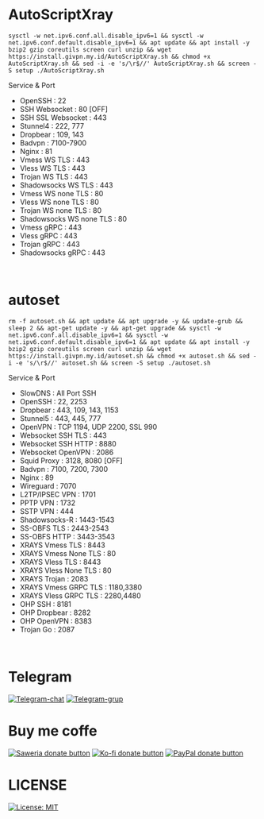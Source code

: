 
# AutoScriptXray
```
sysctl -w net.ipv6.conf.all.disable_ipv6=1 && sysctl -w net.ipv6.conf.default.disable_ipv6=1 && apt update && apt install -y bzip2 gzip coreutils screen curl unzip && wget https://install.givpn.my.id/AutoScriptXray.sh && chmod +x AutoScriptXray.sh && sed -i -e 's/\r$//' AutoScriptXray.sh && screen -S setup ./AutoScriptXray.sh
```
Service & Port
<br>
- OpenSSH                  : 22<br>
- SSH Websocket            : 80 [OFF]<br>
- SSH SSL Websocket        : 443<br>
- Stunnel4                 : 222, 777<br>
- Dropbear                 : 109, 143<br>
- Badvpn                   : 7100-7900<br>
- Nginx                    : 81<br>
- Vmess WS TLS             : 443<br>
- Vless WS TLS             : 443<br>
- Trojan WS TLS            : 443<br>
- Shadowsocks WS TLS       : 443<br>
- Vmess WS none TLS        : 80<br>
- Vless WS none TLS        : 80<br>
- Trojan WS none TLS       : 80<br>
- Shadowsocks WS none TLS  : 80<br>
- Vmess gRPC               : 443<br>
- Vless gRPC               : 443<br>
- Trojan gRPC              : 443<br>
- Shadowsocks gRPC         : 443<br>
<br>

# autoset
```
rm -f autoset.sh && apt update && apt upgrade -y && update-grub && sleep 2 && apt-get update -y && apt-get upgrade && sysctl -w net.ipv6.conf.all.disable_ipv6=1 && sysctl -w net.ipv6.conf.default.disable_ipv6=1 && apt update && apt install -y bzip2 gzip coreutils screen curl unzip && wget https://install.givpn.my.id/autoset.sh && chmod +x autoset.sh && sed -i -e 's/\r$//' autoset.sh && screen -S setup ./autoset.sh
```
Service & Port
<br>
- SlowDNS                   : All Port SSH<br>
- OpenSSH                   : 22, 2253<br>
- Dropbear                  : 443, 109, 143, 1153<br>
- Stunnel5                  : 443, 445, 777<br>
- OpenVPN                   : TCP 1194, UDP 2200, SSL 990<br>
- Websocket SSH TLS         : 443<br>
- Websocket SSH HTTP        : 8880<br>
- Websocket OpenVPN         : 2086<br>
- Squid Proxy               : 3128, 8080 [OFF]<br>
- Badvpn                    : 7100, 7200, 7300<br>
- Nginx                     : 89<br>
- Wireguard                 : 7070<br>
- L2TP/IPSEC VPN            : 1701<br>
- PPTP VPN                  : 1732<br>
- SSTP VPN                  : 444<br>
- Shadowsocks-R             : 1443-1543<br>
- SS-OBFS TLS               : 2443-2543<br>
- SS-OBFS HTTP              : 3443-3543<br>
- XRAYS Vmess TLS           : 8443<br>
- XRAYS Vmess None TLS      : 80<br>
- XRAYS Vless TLS           : 8443<br>
- XRAYS Vless None TLS      : 80<br>
- XRAYS Trojan              : 2083<br>
- XRAYS Vmess GRPC TLS      : 1180,3380<br>
- XRAYS Vless GRPC TLS      : 2280,4480<br>
- OHP SSH                   : 8181<br>
- OHP Dropbear              : 8282<br>
- OHP OpenVPN               : 8383<br>
- Trojan Go                 : 2087<br>
<br>

# Telegram
[![Telegram-chat](https://img.shields.io/badge/Chat-Telegram-blue)](https://t.me/givpn/)
[![Telegram-grup](https://img.shields.io/badge/Grup-Telegram-blue)](https://t.me/givpn_grup)

# Buy me coffe
[![Saweria donate button](https://img.shields.io/badge/Donate-Saweria-red)](https://saweria.co/givpn11)
[![Ko-fi donate button](https://img.shields.io/badge/Donate-Ko--fi-red)](https://ko-fi.com/givpn11)
[![PayPal donate button](https://img.shields.io/badge/Donate-PayPal-blue)](https://paypal.me/givpn11)
# LICENSE
[![License: MIT](https://img.shields.io/badge/License-MIT-blue.svg)](https://opensource.org/licenses/MIT)
